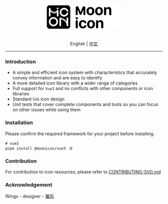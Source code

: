 <div align="center">
    <img src="logo.png" />
    <br />
    <br />
    <br />
    English | <a href="https://github.com/moon-studio/moonicon/blob/main/README.zh-CN.md">中文</a>
    <br />
</div>

---

### Introduction

- A simple and efficient icon system with characteristics that accurately convey information and are easy to identify
- A more detailed icon library with a wider range of categories
-  Full support for `Vue3` and no conflicts with other components or icon libraries
- Standard `SVG` icon design
- Unit tests that cover complete components and tools so you can focus on other issues while using them

### Installation

Please confirm the required framework for your project before installing.

```shell
# vue3
pnpm install @moonicon/vue3 -D
```

### Contribution

For contribution to icon resources, please refer to <a href="https://github.com/moon-studio/moonicon/blob/main/CONTRIBUTING-SVG.md">CONTRIBUTING-SVG.md</a>

### Acknowledgement

Wings - designer - [翼风](https://www.behance.net/lujiayu)
